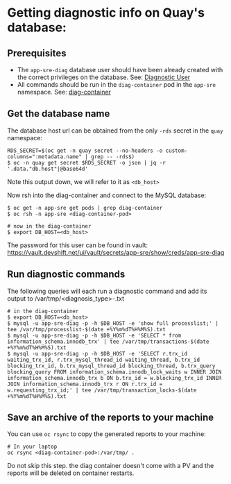 # Getting diagnostic info on Quay's database:

## Prerequisites

- The `app-sre-diag` database user should have been already created with the correct privileges on the database. See: [Diagnostic User](/docs/quay/services/database.md#diagnostic-user)
- All commands should be run in the `diag-container` pod in the `app-sre` namespace. See: [diag-container](/docs/app-sre/sop/diag-container.md)

## Get the database name

The database host url can be obtained from the only `-rds` secret in the `quay` namespace:

```shell
RDS_SECRET=$(oc get -n quay secret --no-headers -o custom-columns=":metadata.name" | grep -- -rds$)
$ oc -n quay get secret $RDS_SECRET -o json | jq -r '.data."db.host"|@base64d'
```

Note this output down, we will refer to it as `<db_host>`

Now rsh into the diag-container and connect to the MySQL database:

```shell
$ oc get -n app-sre get pods | grep diag-container
$ oc rsh -n app-sre <diag-container-pod>

# now in the diag-container
$ export DB_HOST=<db_host>
```

The password for this user can be found in vault: https://vault.devshift.net/ui/vault/secrets/app-sre/show/creds/app-sre-diag

## Run diagnostic commands

The following queries will each run a diagnostic command and add its output to /var/tmp/<diagnosis_type>-<timestamp>.txt

```shell
# in the diag-container
$ export DB_HOST=<db_host>
$ mysql -u app-sre-diag -p -h $DB_HOST -e 'show full processlist;' | tee /var/tmp/processlist-$(date +%Y%m%dT%H%M%S).txt
$ mysql -u app-sre-diag -p -h $DB_HOST -e 'SELECT * from information_schema.innodb_trx' | tee /var/tmp/transactions-$(date +%Y%m%dT%H%M%S).txt
$ mysql -u app-sre-diag -p -h $DB_HOST -e 'SELECT r.trx_id waiting_trx_id, r.trx_mysql_thread_id waiting_thread, b.trx_id blocking_trx_id, b.trx_mysql_thread_id blocking_thread, b.trx_query blocking_query FROM information_schema.innodb_lock_waits w INNER JOIN information_schema.innodb_trx b ON b.trx_id = w.blocking_trx_id INNER JOIN information_schema.innodb_trx r ON r.trx_id = w.requesting_trx_id;' | tee /var/tmp/transaction_locks-$(date +%Y%m%dT%H%M%S).txt
```

## Save an archive of the reports to your machine

You can use `oc rsync` to copy the generated reports to your machine:

```shell
# In your laptop
oc rsync <diag-container-pod>:/var/tmp/ .
```

Do not skip this step. the diag container doesn't come with a PV and the reports will be deleted on container restarts.
